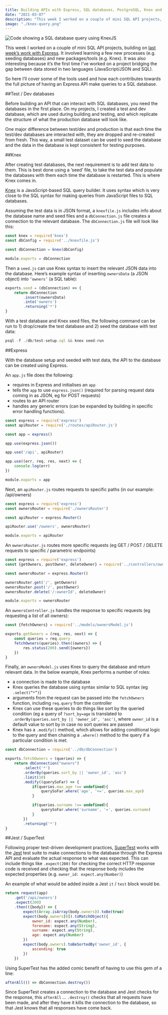 ```yaml
---
title: Building APIs with Express, SQL databases, PostgreSQL, Knex and Supertest (Northcoders week 6)
date: "2021-03-07"
description: "This week I worked on a couple of mini SQL API projects, building on last week’s work with Express. It involved learning a few new processes (e.g. seeding databases) and new packages/tools (e.g. Knex). It was also interesting because it’s the first time I’ve worked on a project bridging the gap between data stored in two languages (JavaScript/JSON and SQL)."
image: "./knex-query.png"
---
```


![Code showing a SQL database query using KnexJS](/knex-query.png "Querying a SQL database using KnexJS")

This week I worked on a couple of mini SQL API projects, building on <a href="/building-apis-with-express-and-axios-northcoders-week-5">last week’s work with Express</a>. It involved learning a few new processes (e.g. seeding databases) and new packages/tools (e.g. Knex). It was also interesting because it’s the first time I’ve worked on a project bridging the gap between data stored in two languages (JavaScript/JSON and SQL). 

So here I’ll cover some of the tools used and how each contributes towards the full picture of having an Express API make queries to a SQL database.

##Test / Dev databases

Before building an API that can interact with SQL databases, you need the databases in the first place. On my projects, I created a test and dev database, which are used during building and testing, and which replicate the structure of what the production database will look like. 

One major difference between test/dev and production is that each time the test/dev databases are interacted with, they are dropped and re-created from fresh. This way, a small test dataset can be used to seed the database and the data in the database is kept consistent for testing purposes. 

##Knex

After creating test databases, the next requirement is to add test data to them. This is best done using a ‘seed’ file, to take the test data and populate the databases with them each time the database is restarted. This is where Knex comes in.

<a href="http://knexjs.org/" target="_blank">Knex</a> is a JavaScript-based SQL query builder. It uses syntax which is very close to the SQL syntax for making queries from JavaScript files to SQL databases. 

Assuming the test data is in JSON format, a `knexfile.js` includes info about the database name and seed files and a `dbConnection.js` file creates a connection to the relevant database. The `dbConnection.js` file will look like this:

```javascript
const knex = require('knex')
const dbConfig = require('../knexfile.js')

const dbConnection = knex(dbConfig)

module.exports = dbConnection
```

Then a `seed.js` can use Knex syntax to insert the relevant JSON data into the database. Here’s example syntax of inserting `ownersData` (a JSON object) into `’owners’` (a SQL table):

```javascript
exports.seed = (dbConnection) => {
    return dbConnection
        .insert(ownersData)
        .into('owners')
        .returning('*')
}
```

With a test database and Knex seed files, the following command can be run to 1) drop/create the test database and 2) seed the database with test data:

```javascript
psql -f ./db/test-setup.sql && knex seed:run
```

##Express

With the database setup and seeded with test data, the API to the database can be created using Express. 

An `app.js` file does the following:

- requires in Express and initialises an `app` 
- tells the `app` to use `express.json()` (required for parsing request data coming in as JSON, eg for POST requests)
- routes to an API router
- handles any generic errors (can be expanded by building in specific error handling functions).

```javascript
const express = require('express')
const apiRouter = require('./routes/apiRouter.js')

const app = express()

app.use(express.json())

app.use('/api', apiRouter)

app.use((err, req, res, next) => {
    console.log(err)
})

module.exports = app
```

Next, an `apiRouter.js` routes requests to specific paths (in our example: /api/owners)

```javascript
const express = require('express')
const ownersRouter = require('./ownersRouter')

const apiRouter = express.Router()

apiRouter.use('/owners', ownersRouter)

module.exports = apiRouter
```

An `ownersRouter.js` routes more specific requests (eg GET / POST / DELETE requests to specific / parametric endpoints)

```javascript
const express = require('express')
const {getOwners, postOwner, deleteOwner} = require('../controllers/ownersController.js')

const ownersRouter = express.Router()

ownersRouter.get('/', getOwners)
ownersRouter.post('/', postOwner)
ownersRouter.delete('/:ownerId', deleteOwner)

module.exports = ownersRouter
```

An `ownersController.js` handles the response to specific requests (eg requesting a list of all owners):

```javascript
const {fetchOwners} = require('../models/ownersModel.js')

exports.getOwners = (req, res, next) => {
    const queries = req.query
    fetchOwners(queries).then((owners) => {
        res.status(200).send({owners})
    })
}
```

Finally, an `ownersModel.js` uses Knex to query the database and return relevant data. In the below example, Knex performs a number of roles:

- a connection is made to the database
- Knex queries the database using syntax similar to SQL syntax (eg `.select(“*”)`)
- arguments from the request can be passed into the `fetchOwners` function, including `req.query` from the controller
- Knex can use these queries to do things like sort by the queried condition (eg a query of `?sort_by=age` is translated to `.orderBy(queries.sort_by || 'owner_id', 'asc')`, where `owner_id` is a default value to sort by in case no sort queries are passed
- Knex has a `.modify()` method, which allows for adding conditional logic to the query and then chaining a `.where()` method to the query if a particular condition is met. 

```javascript
const dbConnection = require('../db/dbConnection')

exports.fetchOwners = (queries) => {
    return dbConnection("owners")
        .select('*')
        .orderBy(queries.sort_by || 'owner_id', 'asc')
        .limit(10)
        .modify((querySoFar) => {
            if(queries.max_age !== undefined){
                querySoFar.where('age', '<=', queries.max_age)
            }

            if(queries.surname !== undefined){
                querySoFar.where('surname', '=', queries.surname)
            }
        })
        .returning('*')
}
```

##Jest / SuperTest

Following proper test-driven development practices, <a href="https://www.npmjs.com/package/supertest" target="_blank">SuperTest</a> works with the <a href="https://www.npmjs.com/package/jest" target="_blank">Jest</a> test suite to make connections to the database through the Express API and evaluate the actual response to what was expected. This can include things like `.expect(200)` for checking the correct HTTP response code is received and checking that the response body includes the expected properties (e.g. `owner_id: expect.any(Number)`)

An example of what would be added inside a Jest `it` / `test` block would be.

```javascript
return request(app)
    .get('/api/owners')
    .expect(200)
    .then(({body}) => {
        expect(Array.isArray(body.owners)).toBe(true)
        expect(body.owners[0]).toMatchObject({
            owner_id: expect.any(Number),
            forename: expect.any(String),
            surname: expect.any(String),
            age: expect.any(Number)
        })
        expect(body.owners).toBeSortedBy('owner_id', {
            ascending: true
        })
    })
```

Using SuperTest has the added comic benefit of having to use this gem of a line: 

```javascript    
afterAll(() => dbConnection.destroy())
```

Since SuperTest creates a connection to the database and Jest checks for the response, this `afterAll` … `.destroy()` checks that all requests have been made, and after they have it kills the connection to the database, so that Jest knows that all responses have come back. 